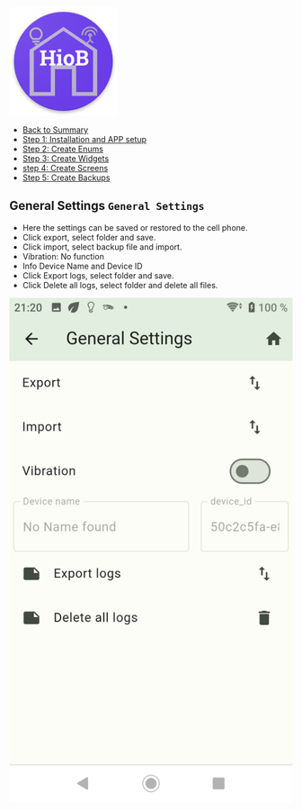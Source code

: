 ![Logo](../../admin/hiob.png)

-   [Back to Summary](/docs/en/README.md)
-   [Step 1: Installation and APP setup](app.md)
-   [Step 2: Create Enums](enum.md)
-   [Step 3: Create Widgets](widgets.md)
-   [step 4: Create Screens](sreens.md)
-   [Step 5: Create Backups](backups.md)

## General Settings `General Settings`

- Here the settings can be saved or restored to the cell phone.
- Click export, select folder and save.
- Click import, select backup file and import.
- Vibration: No function
- Info Device Name and Device ID
- Click Export logs, select folder and save.
- Click Delete all logs, select folder and delete all files.

![app_general_settings.png](img/../../de/img/app_general_settings.png)